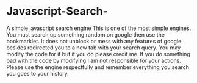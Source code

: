 # Javascript-Search-
A simple javascript search engine
This is one of the most simple engines. You must search up something random on google then use the bookmarklet. It does not unblock or mess with any features of google besides redirected you to a new tab with your search query. You may modify the code for it but if you do please credit me. If you do something bad with the code by modifying I am not responsible for your actions. Please use the engine respectfully and remember everything you search you goes to your history. 

